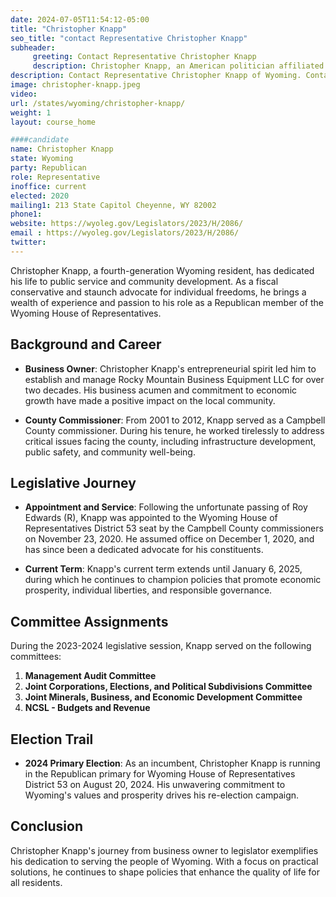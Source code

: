 ```yaml
---
date: 2024-07-05T11:54:12-05:00
title: "Christopher Knapp"
seo_title: "contact Representative Christopher Knapp"
subheader:
     greeting: Contact Representative Christopher Knapp
     description: Christopher Knapp, an American politician affiliated with the Republican Party, assumed office as a member of the Wyoming House of Representatives, representing District 53, on December 1, 2020.
description: Contact Representative Christopher Knapp of Wyoming. Contact information for Christopher Knapp includes email address, phone number, and mailing address.
image: christopher-knapp.jpeg
video:
url: /states/wyoming/christopher-knapp/
weight: 1
layout: course_home

####candidate
name: Christopher Knapp
state: Wyoming
party: Republican
role: Representative
inoffice: current
elected: 2020
mailing1: 213 State Capitol Cheyenne, WY 82002
phone1: 
website: https://wyoleg.gov/Legislators/2023/H/2086/
email : https://wyoleg.gov/Legislators/2023/H/2086/
twitter: 
---
```

Christopher Knapp, a fourth-generation Wyoming resident, has dedicated his life to public service and community development. As a fiscal conservative and staunch advocate for individual freedoms, he brings a wealth of experience and passion to his role as a Republican member of the Wyoming House of Representatives.

## **Background and Career**

- **Business Owner**: Christopher Knapp's entrepreneurial spirit led him to establish and manage Rocky Mountain Business Equipment LLC for over two decades. His business acumen and commitment to economic growth have made a positive impact on the local community.

- **County Commissioner**: From 2001 to 2012, Knapp served as a Campbell County commissioner. During his tenure, he worked tirelessly to address critical issues facing the county, including infrastructure development, public safety, and community well-being.

## **Legislative Journey**

- **Appointment and Service**: Following the unfortunate passing of Roy Edwards (R), Knapp was appointed to the Wyoming House of Representatives District 53 seat by the Campbell County commissioners on November 23, 2020. He assumed office on December 1, 2020, and has since been a dedicated advocate for his constituents.

- **Current Term**: Knapp's current term extends until January 6, 2025, during which he continues to champion policies that promote economic prosperity, individual liberties, and responsible governance.

## **Committee Assignments**

During the 2023-2024 legislative session, Knapp served on the following committees:

1. **Management Audit Committee**
2. **Joint Corporations, Elections, and Political Subdivisions Committee**
3. **Joint Minerals, Business, and Economic Development Committee**
4. **NCSL - Budgets and Revenue**

## **Election Trail**

- **2024 Primary Election**: As an incumbent, Christopher Knapp is running in the Republican primary for Wyoming House of Representatives District 53 on August 20, 2024. His unwavering commitment to Wyoming's values and prosperity drives his re-election campaign.

## **Conclusion**

Christopher Knapp's journey from business owner to legislator exemplifies his dedication to serving the people of Wyoming. With a focus on practical solutions, he continues to shape policies that enhance the quality of life for all residents.
